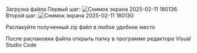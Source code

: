 Загрузка файла 
Первый шаг:
![Снимок экрана 2025-02-11 180136](https://github.com/user-attachments/assets/9aadfd30-7b92-4d5b-936d-eb058b6b1f68)
Второй шаг:
![Снимок экрана 2025-02-11 180130](https://github.com/user-attachments/assets/5be1f33a-e741-4026-b94b-77b424505b29)

Распакуйте полученный zip файл в любое удобное место

После распаковки файла открыть папку в программе редакторе Visual Studio Code 
